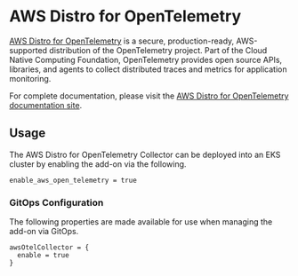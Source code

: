 # AWS Distro for OpenTelemetry

[AWS Distro for OpenTelemetry](https://aws.amazon.com/otel) is a secure, production-ready, AWS-supported distribution of the OpenTelemetry project. Part of the Cloud Native Computing Foundation, OpenTelemetry provides open source APIs, libraries, and agents to collect distributed traces and metrics for application monitoring.

For complete documentation, please visit the [AWS Distro for OpenTelemetry documentation site](https://aws-otel.github.io/).

## Usage

The AWS Distro for OpenTelemetry Collector can be deployed into an EKS cluster by enabling the add-on via the following.

```
enable_aws_open_telemetry = true
```

### GitOps Configuration

The following properties are made available for use when managing the add-on via GitOps.

```
awsOtelCollector = {
  enable = true
}
```
